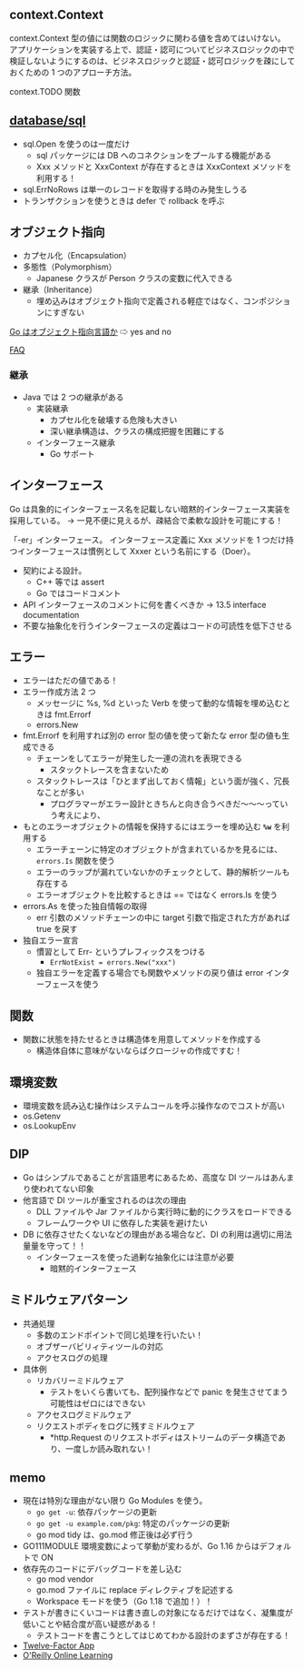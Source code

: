 ## context.Context

context.Context 型の値には関数のロジックに関わる値を含めてはいけない。
アプリケーションを実装する上で、認証・認可についてビジネスロジックの中で検証しないようにするのは、ビジネスロジックと認証・認可ロジックを疎にしておくための 1 つのアプローチ方法。

context.TODO 関数

## [database/sql](https://pkg.go.dev/database/sql)

- sql.Open を使うのは一度だけ
  - sql パッケージには DB へのコネクションをプールする機能がある
  - Xxx メソッドと XxxContext が存在するときは XxxContext メソッドを利用する！
- sql.ErrNoRows は単一のレコードを取得する時のみ発生しうる
- トランザクションを使うときは defer で rollback を呼ぶ

## オブジェクト指向

- カプセル化（Encapsulation）
- 多態性（Polymorphism）
  - Japanese クラスが Person クラスの変数に代入できる
- 継承（Inheritance）
  - 埋め込みはオブジェクト指向で定義される軽症ではなく、コンポジションにすぎない

[Go はオブジェクト指向言語か](https://go.dev/doc/faq#Is_Go_an_object-oriented_language)
⇨ yes and no

[FAQ](https://go.dev/doc/faq)

### 継承

- Java では 2 つの継承がある
  - 実装継承
    - カプセル化を破壊する危険も大きい
    - 深い継承構造は、クラスの構成把握を困難にする
  - インターフェース継承
    - Go サポート

## インターフェース

Go は具象的にインターフェース名を記載しない暗黙的インターフェース実装を採用している。
→ 一見不便に見えるが、疎結合で柔軟な設計を可能にする！

「-er」インターフェース。
インターフェース定義に Xxx メソッドを 1 つだけ持つインターフェースは慣例として Xxxer という名前にする（Doer）。

- 契約による設計。
  - C++ 等では assert
  - Go ではコードコメント
- API インターフェースのコメントに何を書くべきか → 13.5 interface documentation
- 不要な抽象化を行うインターフェースの定義はコードの可読性を低下させる

## エラー

- エラーはただの値である！
- エラー作成方法 2 つ
  - メッセージに %s, %d といった Verb を使って動的な情報を埋め込むときは fmt.Errorf
  - errors.New
- fmt.Errorf を利用すれば別の error 型の値を使って新たな error 型の値も生成できる
  - チェーンをしてエラーが発生した一連の流れを表現できる
    - スタックトレースを含まないため
  - スタックトレースは「ひとまず出しておく情報」という面が強く、冗長なことが多い
    - プログラマーがエラー設計ときちんと向き合うべきだ〜〜〜っていう考えにより、
- もとのエラーオブジェクトの情報を保持するにはエラーを埋め込む **`%w`** を利用する
  - エラーチェーンに特定のオブジェクトが含まれているかを見るには、`errors.Is` 関数を使う
  - エラーのラップが漏れていないかのチェックとして、静的解析ツールも存在する
  - エラーオブジェクトを比較するときは == ではなく errors.Is を使う
- errors.As を使った独自情報の取得
  - err 引数のメソッドチェーンの中に target 引数で指定された方があれば true を戻す
- 独自エラー宣言
  - 慣習として Err- というプレフィックスをつける
    - `ErrNotExist = errors.New("xxx")`
  - 独自エラーを定義する場合でも関数やメソッドの戻り値は error インターフェースを使う

## 関数

- 関数に状態を持たせるときは構造体を用意してメソッドを作成する
  - 構造体自体に意味がないならばクロージャの作成ですむ！

## 環境変数

- 環境変数を読み込む操作はシステムコールを呼ぶ操作なのでコストが高い
- os.Getenv
- os.LookupEnv

## DIP

- Go はシンプルであることが言語思考にあるため、高度な DI ツールはあんまり使われてない印象
- 他言語で DI ツールが重宝されるのは次の理由
  - DLL ファイルや Jar ファイルから実行時に動的にクラスをロードできる
  - フレームワークや UI に依存した実装を避けたい
- DB に依存させたくないなどの理由がある場合など、DI の利用は適切に用法量量を守って！！
  - インターフェースを使った過剰な抽象化には注意が必要
    - 暗黙的インターフェース

## ミドルウェアパターン

- 共通処理
  - 多数のエンドポイントで同じ処理を行いたい！
  - オブザーバビリィティツールの対応
  - アクセスログの処理
- 具体例
  - リカバリーミドルウェア
    - テストをいくら書いても、配列操作などで panic を発生させてまう可能性はゼロにはできない
  - アクセスログミドルウェア
  - リクエストボディをログに残すミドルウェア
    - \*http.Request のリクエストボディはストリームのデータ構造であり、一度しか読み取れない！

## memo

- 現在は特別な理由がない限り Go Modules を使う。
  - `go get -u`: 依存パッケージの更新
  - `go get -u example.com/pkg`: 特定のパッケージの更新
  - go mod tidy は、go.mod 修正後は必ず行う
- GO111MODULE 環境変数によって挙動が変わるが、Go 1.16 からはデフォルトで ON
- 依存先のコードにデバッグコードを差し込む
  - go mod vendor
  - go.mod ファイルに replace ディレクティブを記述する
  - Workspace モードを使う（Go 1.18 で追加！）！
- テストが書きにくいコードは書き直しの対象になるだけではなく、凝集度が低いことや結合度が高い疑惑がある！
  - テストコードを書こうとしてはじめてわかる設計のまずさが存在する！
- [Twelve-Factor App](https://12factor.net/ja/)
- [O'Reilly Online Learning](https://www.oreilly.com/online-learning/individuals.html)
